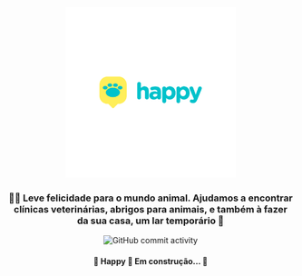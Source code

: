 <p align="center">
  <a>
     <img src="web/src/images/Logo.svg" height="300" width="300" alt="Unform" />
  </a>
</p>

<h3 align="center">
    🐶🐱 Leve felicidade para o mundo animal. Ajudamos a encontrar clínicas veterinárias, abrigos para 
    animais, e também à fazer da sua casa, um lar temporário 💛
</h3>

<p align="center">
  <img alt="GitHub commit activity" src="https://img.shields.io/github/commit-activity/w/samyev/Happy-Rocketset">
</p>

<h4 align="center"> 
	🚧  Happy 🐣 Em construção...  🚧
</h4>
